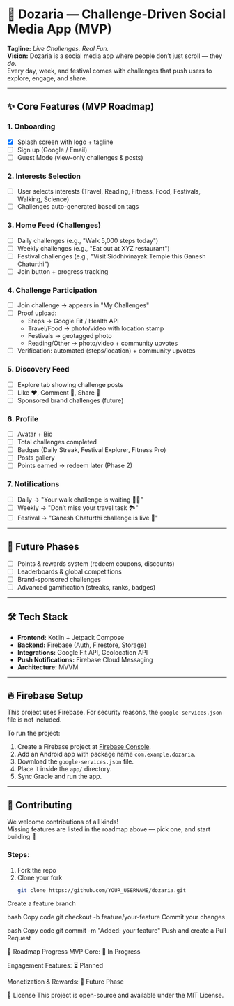 # 📱 Dozaria — Challenge-Driven Social Media App (MVP)

**Tagline:** *Live Challenges. Real Fun.*  
**Vision:** Dozaria is a social media app where people don’t just scroll — they *do*.  
Every day, week, and festival comes with challenges that push users to explore, engage, and share.

---

## ✨ Core Features (MVP Roadmap)

### 1. Onboarding
- [x] Splash screen with logo + tagline
- [ ] Sign up (Google / Email)
- [ ] Guest Mode (view-only challenges & posts)

### 2. Interests Selection
- [ ] User selects interests (Travel, Reading, Fitness, Food, Festivals, Walking, Science)
- [ ] Challenges auto-generated based on tags

### 3. Home Feed (Challenges)
- [ ] Daily challenges (e.g., "Walk 5,000 steps today")
- [ ] Weekly challenges (e.g., "Eat out at XYZ restaurant")
- [ ] Festival challenges (e.g., "Visit Siddhivinayak Temple this Ganesh Chaturthi")
- [ ] Join button + progress tracking

### 4. Challenge Participation
- [ ] Join challenge → appears in "My Challenges"
- [ ] Proof upload:
  - Steps → Google Fit / Health API
  - Travel/Food → photo/video with location stamp
  - Festivals → geotagged photo
  - Reading/Other → photo/video + community upvotes
- [ ] Verification: automated (steps/location) + community upvotes

### 5. Discovery Feed
- [ ] Explore tab showing challenge posts
- [ ] Like ❤️, Comment 💬, Share 🔄
- [ ] Sponsored brand challenges (future)

### 6. Profile
- [ ] Avatar + Bio
- [ ] Total challenges completed
- [ ] Badges (Daily Streak, Festival Explorer, Fitness Pro)
- [ ] Posts gallery
- [ ] Points earned → redeem later (Phase 2)

### 7. Notifications
- [ ] Daily → "Your walk challenge is waiting 🚶‍♂️"
- [ ] Weekly → "Don’t miss your travel task 🏞️"
- [ ] Festival → "Ganesh Chaturthi challenge is live 🙏"

---

## 🎯 Future Phases
- [ ] Points & rewards system (redeem coupons, discounts)
- [ ] Leaderboards & global competitions
- [ ] Brand-sponsored challenges
- [ ] Advanced gamification (streaks, ranks, badges)

---

## 🛠️ Tech Stack
- **Frontend:** Kotlin + Jetpack Compose
- **Backend:** Firebase (Auth, Firestore, Storage)
- **Integrations:** Google Fit API, Geolocation API
- **Push Notifications:** Firebase Cloud Messaging
- **Architecture:** MVVM

---

## 🔥 Firebase Setup
This project uses Firebase. For security reasons, the `google-services.json` file is not included.

To run the project:
1. Create a Firebase project at [Firebase Console](https://console.firebase.google.com).
2. Add an Android app with package name `com.example.dozaria`.
3. Download the `google-services.json` file.
4. Place it inside the `app/` directory.
5. Sync Gradle and run the app.

---

## 🤝 Contributing
We welcome contributions of all kinds!  
Missing features are listed in the roadmap above — pick one, and start building 🚀

### Steps:
1. Fork the repo
2. Clone your fork
   ```bash
   git clone https://github.com/YOUR_USERNAME/dozaria.git
Create a feature branch

bash
Copy code
git checkout -b feature/your-feature
Commit your changes

bash
Copy code
git commit -m "Added: your feature"
Push and create a Pull Request

📌 Roadmap Progress
MVP Core: 🚧 In Progress

Engagement Features: ⏳ Planned

Monetization & Rewards: 🔮 Future Phase

📜 License
This project is open-source and available under the MIT License.
